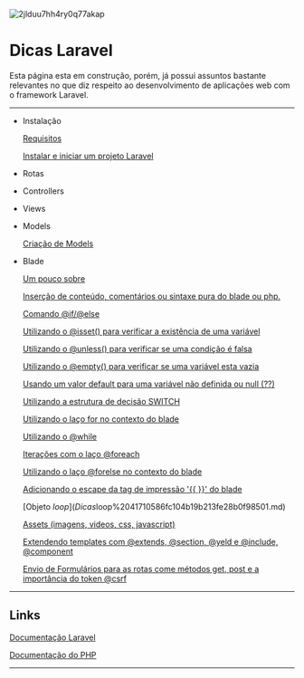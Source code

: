 ![2jlduu7hh4ry0q77akap](https://user-images.githubusercontent.com/38814333/137606988-8ff825af-1ca7-4b84-ab42-26c1d61fe4ee.png)
# Dicas Laravel

Esta página esta em construção, porém, já possui assuntos bastante relevantes no que diz respeito ao desenvolvimento de aplicações web com o framework Laravel.

---

- Instalação
    
    [Requisitos ](Dicas%20Laravel%202e5c0d9961144cf38cce725d0901476d/Requisitos%20de4b41bf024143259d654b5a42af57ef.md)
    
    [Instalar e iniciar um projeto Laravel](Dicas%20Laravel%202e5c0d9961144cf38cce725d0901476d/Instalar%20e%20iniciar%20um%20projeto%20Laravel%2028e74d5415cd4fe4982240c345dfc03c.md)
    
- Rotas
- Controllers
- Views
- Models
    
    [Criação de Models](Dicas%20Laravel%202e5c0d9961144cf38cce725d0901476d/Criac%CC%A7a%CC%83o%20de%20Models%20476e9d5cc2d14775b22a89fd41759dee.md)
    
- Blade
    
    [Um pouco sobre](Dicas%20Laravel%202e5c0d9961144cf38cce725d0901476d/Um%20pouco%20sobre%20ed323c6064954db0b1bb5cb7e82a1ece.md)
    
    [Inserção de conteúdo, comentários ou sintaxe pura do blade ou php.](Dicas%20Laravel%202e5c0d9961144cf38cce725d0901476d/Inserc%CC%A7a%CC%83o%20de%20conteu%CC%81do,%20comenta%CC%81rios%20ou%20sintaxe%20p%20c8bf5d7aca844c24b926ae6f673848b8.md)
    
    [Comando @if/@else](Dicas%20Laravel%202e5c0d9961144cf38cce725d0901476d/Comando%20@if%20@else%206352ea756b32413cb37cebcbe752131f.md)
    
    [Utilizando o @isset() para verificar a existência de uma variável](Dicas%20Laravel%202e5c0d9961144cf38cce725d0901476d/Utilizando%20o%20@isset()%20para%20verificar%20a%20existe%CC%82ncia%20f93a9daa529f4287930d5d057990658b.md)
    
    [Utilizando o @unless() para verificar se uma condição é falsa](Dicas%20Laravel%202e5c0d9961144cf38cce725d0901476d/Utilizando%20o%20@unless()%20para%20verificar%20se%20uma%20condi%20d6ac24e990c642aa9ac5f5680f5a7e00.md)
    
    [Utilizando o @empty() para verificar se uma variável esta vazia](Dicas%20Laravel%202e5c0d9961144cf38cce725d0901476d/Utilizando%20o%20@empty()%20para%20verificar%20se%20uma%20varia%CC%81%2003709480573447c9b7d52b44dfcdfd95.md)
    
    [Usando um valor default para uma variável não definida ou null (??)](Dicas%20Laravel%202e5c0d9961144cf38cce725d0901476d/Usando%20um%20valor%20default%20para%20uma%20varia%CC%81vel%20na%CC%83o%20de%20f9d7f51bb7b64b3a9d8043f213aedf2f.md)
    
    [Utilizando a estrutura de decisão SWITCH](Dicas%20Laravel%202e5c0d9961144cf38cce725d0901476d/Utilizando%20a%20estrutura%20de%20decisa%CC%83o%20SWITCH%200b83735ee1f3451c91fbf076ee162ef9.md)
    
    [Utilizando o laço for no contexto do blade](Dicas%20Laravel%202e5c0d9961144cf38cce725d0901476d/Utilizando%20o%20lac%CC%A7o%20for%20no%20contexto%20do%20blade%2038de7dce68a74ab195d72937a001c2ad.md)
    
    [Utilizando o @while](Dicas%20Laravel%202e5c0d9961144cf38cce725d0901476d/Utilizando%20o%20@while%2066ec1e40489e4f88b773b68852a67217.md)
    
    [Iterações com o laço @foreach](Dicas%20Laravel%202e5c0d9961144cf38cce725d0901476d/Iterac%CC%A7o%CC%83es%20com%20o%20lac%CC%A7o%20@foreach%20cd831553ce744595bad8beb7203e61c0.md)
    
    [Utilizando o laço @forelse no contexto do blade](Dicas%20Laravel%202e5c0d9961144cf38cce725d0901476d/Utilizando%20o%20lac%CC%A7o%20@forelse%20no%20contexto%20do%20blade%202ea9bd2ce6744fe6927aa92e82c6db8a.md)
    
    [Adicionando o escape da tag de impressão '{{ }}' do blade](Dicas%20Laravel%202e5c0d9961144cf38cce725d0901476d/Adicionando%20o%20escape%20da%20tag%20de%20impressa%CC%83o%20'%7B%7B%20%7D%7D'%20%20501f8c1f718b44f0b07c73275cef4136.md)
    
    [Objeto $loop](Dicas%20Laravel%202e5c0d9961144cf38cce725d0901476d/Objeto%20$loop%2041710586fc104b19b213fe28b0f98501.md)
    
    [Assets (imagens, videos, css, javascript)](Dicas%20Laravel%202e5c0d9961144cf38cce725d0901476d/Assets%20(imagens,%20videos,%20css,%20javascript)%20c09ae43be7b1437e941a6f95ce708f89.md)
    
    [Extendendo templates com @extends, @section, @yeld e @include, @component](Dicas%20Laravel%202e5c0d9961144cf38cce725d0901476d/Extendendo%20templates%20com%20@extends,%20@section,%20@yeld%200da6e17924774b3cbc8f7ba55997180f.md)
    
    [Envio de Formulários para as rotas come métodos get,  post e a importância do token @csrf](Dicas%20Laravel%202e5c0d9961144cf38cce725d0901476d/Envio%20de%20Formula%CC%81rios%20para%20as%20rotas%20come%20me%CC%81todos%20%20f00b7c35b9ca4f7b95c05b58a6646f28.md)
    

---

## Links

[Documentação Laravel](https://laravel.com/docs/8.x)

[Documentação do PHP](https://www.php.net/manual/pt_BR/langref.php)

---

